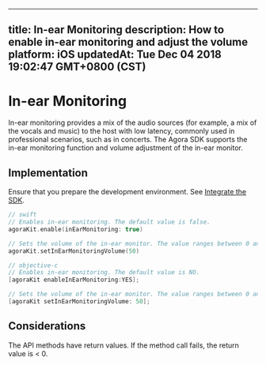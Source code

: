 
---
title: In-ear Monitoring
description: How to enable in-ear monitoring and adjust the volume
platform: iOS
updatedAt: Tue Dec 04 2018 19:02:47 GMT+0800 (CST)
---
# In-ear Monitoring
In-ear monitoring provides a mix of the audio sources (for example, a mix of the vocals and music) to the host with low latency, commonly used in professional scenarios, such as in concerts.
The Agora SDK supports the in-ear monitoring function and volume adjustment of the in-ear monitor.

## Implementation
Ensure that you prepare the development environment. See [Integrate the SDK](../../en/Video/ios_video.md).

```swift
// swift
// Enables in-ear monitoring. The default value is false.
agoraKit.enable(inEarMonitoring: true)

// Sets the volume of the in-ear monitor. The value ranges between 0 and 100. The default value is 100, which represents the original volume captured by the microphone.
agoraKit.setInEarMonitoringVolume(50)
```

```objective-c
// objective-c
// Enables in-ear monitoring. The default value is NO.
[agoraKit enableInEarMonitoring:YES];

// Sets the volume of the in-ear monitor. The value ranges between 0 and 100. The default value is 100, which represents the original volume captured by the microphone.
[agoraKit setInEarMonitoringVolume: 50];
```

## Considerations

The API methods have return values. If the method call fails, the return value is < 0.
